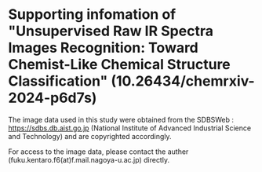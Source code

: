# Supporting infomation of "Unsupervised Raw IR Spectra Images Recognition: Toward Chemist-Like Chemical Structure Classification" (10.26434/chemrxiv-2024-p6d7s)


The image data used in this study were obtained from the SDBSWeb : https://sdbs.db.aist.go.jp (National Institute of Advanced Industrial Science and Technology) and are copyrighted accordingly.

For access to the image data, please contact the auther (fuku.kentaro.f6(at)f.mail.nagoya-u.ac.jp) directly.
